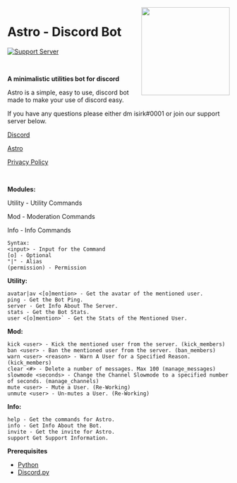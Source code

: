 <img src="https://cdn.discordapp.com/attachments/758138226874908705/765304758256271370/astronaut.jpg" align="right" height="200" width="200"/>

# Astro - Discord Bot
<p>
  
  [![Support Server](https://img.shields.io/discord/743121194911531110.svg?label=Discord&logo=Discord&colorB=7289da&style=for-the-badge)](https://discord.gg/7yZqHfG)
  
<br>

**A minimalistic utilities bot for discord**

Astro is a simple, easy to use, discord bot made to make your use of discord easy.

If you have any questions please either dm isirk#0001 or join our support server below.

[Discord](https://discord.gg/7yZqHfG)

[Astro](https://asksirk.com/Astro)

[Privacy Policy](https://asksirk.com/Astro/privacy/)

<br>

**Modules:**

Utility - Utility Commands

Mod - Moderation Commands

Info - Info Commands

```
Syntax:
<input> - Input for the Command
[o] - Optional
"|" - Alias
(permission) - Permission
```

**Utility:**
```
avatar|av <[o]mention> - Get the avatar of the mentioned user.
ping - Get the Bot Ping.
server - Get Info About The Server.
stats - Get the Bot Stats.
user <[o]mention>` - Get the Stats of the Mentioned User.
```

**Mod:**
```
kick <user> - Kick the mentioned user from the server. (kick_members)
ban <user> - Ban the mentioned user from the server. (ban_members)
warn <user> <reason> - Warn A User for a Specified Reason.(kick_members)
clear <#> - Delete a number of messages. Max 100 (manage_messages)
slowmode <seconds> - Change the Channel Slowmode to a specified number of seconds. (manage_channels)
mute <user> - Mute a User. (Re-Working)
unmute <user> - Un-mutes a User. (Re-Working)
```

**Info:**
```
help - Get the commands for Astro.
info - Get Info About the Bot.
invite - Get the invite for Astro.
support Get Support Information.
```

**Prerequisites**
- [Python](https://www.python.org/)
- [Discord.py](https://discordpy.readthedocs.io/en/latest/index.html)
